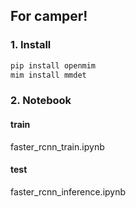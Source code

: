 ## For camper!

### 1. Install

```python
pip install openmim
mim install mmdet
```

### 2. Notebook

#### train

faster_rcnn_train.ipynb

#### test

faster_rcnn_inference.ipynb

